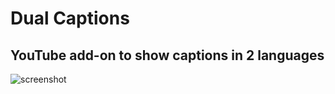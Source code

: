 # Dual Captions
## YouTube add-on to show captions in 2 languages

![screenshot](https://github.com/mikesteele/raw/master/screenshot.gif)
